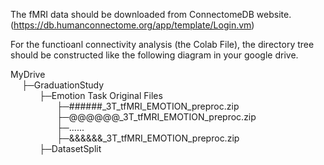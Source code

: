 The fMRI data should be downloaded from ConnectomeDB website.
(https://db.humanconnectome.org/app/template/Login.vm)

For the functioanl connectivity analysis (the Colab File), the directory tree should be constructed like the following diagram in your google drive.

MyDrive  
&emsp;	├─GraduationStudy  
&emsp;&emsp;&emsp;			├─Emotion Task Original Files  
&emsp;&emsp;&emsp;&emsp;&emsp;            ├─######_3T_tfMRI_EMOTION_preproc.zip  
&emsp;&emsp;&emsp;&emsp;&emsp;            ├─@@@@@@_3T_tfMRI_EMOTION_preproc.zip  
&emsp;&emsp;&emsp;&emsp;&emsp;        	  ├─......  
&emsp;&emsp;&emsp;&emsp;&emsp;            ├─&&&&&&_3T_tfMRI_EMOTION_preproc.zip  
&emsp;&emsp;&emsp;      ├─DatasetSplit  
